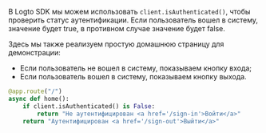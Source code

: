 В Logto SDK мы можем использовать `client.isAuthenticated()`, чтобы проверить статус аутентификации. Если пользователь вошел в систему, значение будет true, в противном случае значение будет false.

Здесь мы также реализуем простую домашнюю страницу для демонстрации:

- Если пользователь не вошел в систему, показываем кнопку входа;
- Если пользователь вошел в систему, показываем кнопку выхода.

```python
@app.route("/")
async def home():
    if client.isAuthenticated() is False:
        return "Не аутентифицирован <a href='/sign-in'>Войти</a>"
    return "Аутентифицирован <a href='/sign-out'>Выйти</a>"
```
